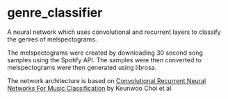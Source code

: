 # genre_classifier
A neural network which uses convolutional and recurrent layers to classify the genres of melspectograms.

The melspectograms were created by downloading 30 second song samples using the Spotify API. The samples were then converted to melspectograms were then generated using librosa.

The network architecture is based on [Convolutional Recurrent Neural Networks For Music Classification](https://arxiv.org/pdf/1609.04243.pdf) by Keunwoo Choi et al.
